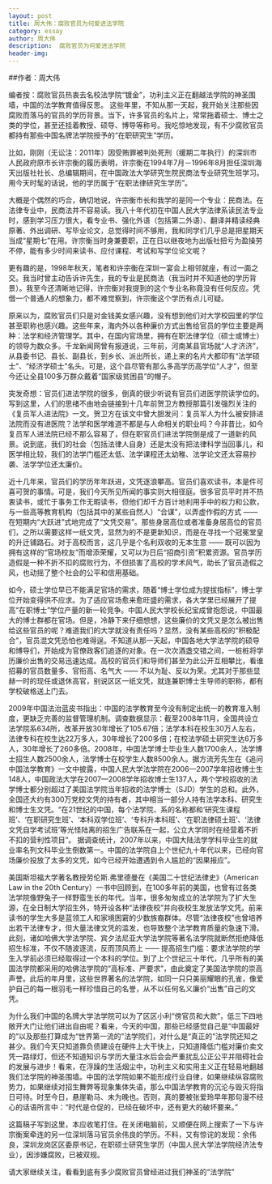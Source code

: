 ```yaml
---
layout: post
title: 周大伟：腐败官员为何爱进法学院 
category: essay
author: 周大伟 
description:  腐败官员为何爱进法学院
header-img: 
---
```


##作者：周大伟

编者按：腐败官员热衷去名校法学院“镀金”，功利主义正在翻越法学院的神圣围墙，中国的法学教育值得反思。 
这些年里，不知从那一天起，我开始关注那些因腐败而落马的官员的学历背景。当下，许多官员的名片上，常常拖着硕士、博士之类的学位，甚至还挂着教授、硕导、博导等称号。我吃惊地发现，有不少腐败官员都持有那些中国名牌法学院授予的“在职研究生”学历。

比如，刚刚（无讼注：2011年）因受贿罪被判处死刑（缓期二年执行）的深圳市人民政府原市长许宗衡的履历表明，许宗衡在1994年7月－1996年8月担任深圳海天出版社社长、总编辑期间，在中国政法大学研究生院民商法专业研究生班学习。用今天时髦的话说，他的学历属于“在职法律研究生学历”。

大概是个偶然的巧合，确切地说，许宗衡市长和我学的是同一个专业：民商法。在法律专业中，民商法并不容易读。我八十年代初在中国人民大学法律系读民法专业时，感到学习压力很大，看专业书、强化外语（包括第二外语）、翻译并精读经典原著、外出调研、写毕业论文，总觉得时间不够用，我和同学们几乎总是把星期天当成“星期七”在用。许宗衡当时身兼要职，正在日以继夜地为出版社扭亏为盈操劳不停，能有多少时间来读书、应付课程、考试和写学位论文呢？

更有趣的是，1998年秋天，笔者和许宗衡在深圳一宴会上相邻就座，有过一面之交。我当时曾主动告诉许先生，我的专业是民商法（我当时并不知道他的学历背景）。我至今还清晰地记得，许宗衡对我提到的这个专业名称竟没有任何反应。凭借一个普通人的想象力，都不难觉察到，许宗衡这个学历有点儿可疑。

原来以为，腐败官员们只是对金钱美女感兴趣，没有想到他们对大学校园里的学位甚至职称也感兴趣。这些年来，海内外以各种廉价方式出售给官员的学位主要是两种：法学和经济管理学。其中，在国内官场里，拥有在职法律学位（硕士或博士）的领导为数众多。千龙新闻网曾有报道说，三年前，河南某县官场就“人才济济”，从县委书记、县长、副县长，到乡长、派出所长，递上来的名片大都印有“法学硕士”、“经济学硕士”名头。可是，这个县尽管有那么多高学历高学位“人才”，但至今还让全县100多万群众戴着“国家级贫困县”的帽子。

突发奇想：官员们进法学院的很多，倒真的很少听说有官员们进医学院读学位的。写到这里，人们的思绪不由地会链接到十几年前贺卫方教授那篇引发强烈关注的《复员军人进法院》一文。贺卫方在该文中曾大胆发问：复员军人为什么被安排进法院而没有进医院？法学和医学难道不都是与人命相关的职业吗？今非昔比，如今复员军人进法院已经不那么容易了，但在职官员们进法学院倒是成了一道新的风景。说到底，我们的社会（包括法律人自身）还是太没有把法律科学当回事儿，和医学相比较，我们的法学门槛还太低、法学课程还太幼稚、法学论文还太容易抄袭、法学学位还太廉价。

近十几年来，官员们的学历年年跃进，文凭逐浪攀高。官员们喜欢读书，本是件可喜可贺的事情。可是，我们今天所见所闻的事实则大相径庭。很多官员平时并不热衷读书，或忙于事务工作无暇读书，但他们却千方百计地利用手中的权力和公款，与一些高等教育机构（包括其中的某些自然人）“合谋”，以弄虚作假的方式 —— 在短期内“大跃进”式地完成了“文凭交易”。那些身居高位或者准备身居高位的官员们，之所以需要这样一纸文凭，显然为的不是更新知识，而是在寻找一个冠冕堂皇的升迁铺路石。对于高校而言，这几乎是个名利双收的无本生意 —— 既可以因为拥有这样的“官场校友”而增添荣耀，又可以为日后“招商引资”积累资源。官员学历造假是一种不折不扣的腐败行为，不但损害了高校的学术风气，助长了官员造假之风，也动摇了整个社会的公平和信用基础。

如今，硕士学位早已不能满足官场的需求，随着“博士学位成为提拔指标”，博士学位开始变得供不应求。为了适应官场愈来愈旺盛的需求，各大学里已经展开了提高“在职博士”学位产量的新一轮竞争。中国人民大学校长纪宝成曾抱怨说，中国最大的博士群都在官场。但是，冷静下来仔细想想，这些廉价的文凭又是怎么被出售给这些官员的呢？难道我们的大学就没有责任吗？显然，没有某些高校的“积极配合”，官员混文凭恐怕也难得逞。不知道从那一天起，中国各地大学法学院的硕导和博导们，开始成为官僚政客们追逐的对象。在一次次酒盏交错之间，一桩桩将学历廉价出售的交易迅速达成。高校的官员们和导师们甚至为此公开互相攀比，看谁招募的官员数量多、官衔高、名气大 —— 不以为耻、反以为荣。尤其对于那些显赫一时的现任或退休高官，别说区区一纸文凭，就连兼职博士生导师的职称，都有学校破格送上门去。

2009年中国法治蓝皮书指出：中国的法学教育至今没有制定出统一的教育准入制度，更缺乏完善的监督管理机制。调查数据显示：截至2008年11月，全国共设立法学院系634所，改革开放30年增长了105.67倍；法学本科在校生30万人左右，法律专科在校生达22万多人，30年增长了200多倍；在校法学硕士研究生达6万多人，30年增长了260多倍。2008年，中国法学博士毕业生人数1700余人，法学博士招生人数2500余人，法学博士在校学生人数8500余人。据方流芳先生在《追问中国法学教育》一文中披露，中国人民大学法学院在2006—2007学年招收博士生148人，中国政法大学在2007—2008学年招收博士生137人，两个学校招收的法学博士都分别超过了美国法学院当年招收的法学博士（SJD）学生的总和。此外，全国还大约有300万党校文凭的持有者，其中相当一部分人持有法学本科、研究生和博士生文凭。“在21世纪的中国，每个法学院、系的名称都和‘研究生课程班’、‘在职研究生班’、‘本科双学位班’、‘专科升本科班’、‘在职法律硕士班’、‘法律文凭自学考试班’等光怪陆离的招生广告联系在一起，公立大学同时在经营着不折不扣的营利性项目”。
据调查统计，2007年以来，中国大陆法学学科毕业生的就业率名列文科毕业生倒数第一。中国的法学院自上个世纪九十年代以来，已经向官场廉价投放了太多的文凭，如今已经开始遭遇到令人尴尬的“因果报应”。

美国斯坦福大学著名教授劳伦斯.弗里德曼在《美国二十世纪法律史》（American Law in the 20th Century）一书中回顾到，在100多年前的美国，也曾有过各类法学院像野兔子一样野蛮生长的年代。当年，很多匆匆成立的法学院为了扩大生源，在全日制大学招生外，特开设各种“法律夜校”并向夜校生发放法学文凭。前来读书的学生大多是蓝领工人和家境困窘的少数族裔群体。尽管“法律夜校”也曾培养出若干法律专才，但大量法律文凭的滥发，也导致整个法学教育质量的急速下滑。此刻，诸如哈佛大学法学院、宾夕法尼亚大学法学院等著名法学院就断然拒绝降低招生标准，不仅不随波逐流，反而顶风而上 —— 提高招生门槛：要求法学院的学生入学前必须已经取得过一个本科的学位。到了上个世纪三十年代，几乎所有的美国法学院都采用的哈佛法学院的“高标准、严要求”，由此奠定了美国法学院的崇高声誉。此后的年月里，这些世界著名的法学院，如同一只只美丽耀眼的孔雀，像爱护自己的每一根羽毛一样珍惜自己的名誉，从不以任何名义廉价“出售”自己的文凭。

为什么我们中国的名牌大学法学院可以为了区区小利“傍官员和大款”，低三下四地敞开大门让他们进出自由呢？看来，今天的中国，那些已经感觉自己是“中国最好的”以及那些打算成为“世界第一流的”法学院们，对什么是“真正的”法学院还知之甚少。我们今天只知道靠负债建设在硬件上大干快上，只知道降低门槛对廉价卖文凭一路绿灯，但还不知道知识与学历大量注水后会会严重扰乱公正公平并阻碍社会的发展与进步！看来，在浮躁的生活烟尘中，功利主义和实用主义正在轻易地翻越我们法学院的神圣围墙。中国的法学院如果不能形成行业自律，如果继续纵容腐败势力，如果继续对招生舞弊等现象集体失语，那么中国法学教育的沉沦与毁灭将指日可待。时至今日，悬崖勒马、未为晚也。否则，真的要被张爱玲早年那句漫不经心的话语所言中：“时代是仓促的，已经在破坏中，还有更大的破坏要来。”

这篇稿子写到这里，本应收笔打住。在关闭电脑前，又顺便在网上搜索了一下与许宗衡案牵连的另一位深圳落马官员余伟良的学历。不料，又有惊诧的发现：余伟良，深圳龙岗区区委原书记，在职硕士研究生学历（中国人民大学法学院经济法专业），因涉嫌腐败，已被双规。 

请大家继续关注，看看到底有多少腐败官员曾经进过我们神圣的“法学院”

[谷雨书苑]:    http://valleyrain.org  "谷雨书苑"
